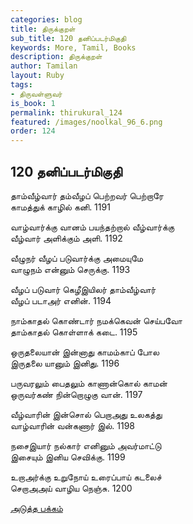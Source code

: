 ```yaml
---
categories: blog
title: திருக்குறள்
sub_title: 120 தனிப்படர்மிகுதி
keywords: More, Tamil, Books
description: திருக்குறள்
author: Tamilan
layout: Ruby
tags:
- திருவள்ளுவர்
is_book: 1
permalink: thirukural_124
featured: /images/noolkal_96_6.png
order: 124
---
```

## 120 தனிப்படர்மிகுதி

தாம்வீழ்வார் தம்வீழப் பெற்றவர் பெற்றாரே  
காமத்துக் காழில் கனி. 1191

வாழ்வார்க்கு வானம் பயந்தற்றால் வீழ்வார்க்கு  
வீழ்வார் அளிக்கும் அளி. 1192

வீழுநர் வீழப் படுவார்க்கு அமையுமே  
வாழுநம் என்னும் செருக்கு. 1193

வீழப் படுவார் கெழீஇயிலர் தாம்வீழ்வார்  
வீழப் படாஅர் எனின். 1194

நாம்காதல் கொண்டார் நமக்கெவன் செய்பவோ  
தாம்காதல் கொள்ளாக் கடை. 1195

ஒருதலையான் இன்னாது காமம்காப் போல  
இருதலை யானும் இனிது. 1196

பருவரலும் பைதலும் காணான்கொல் காமன்  
ஒருவர்கண் நின்றொழுகு வான். 1197

வீழ்வாரின் இன்சொல் பெறாஅது உலகத்து  
வாழ்வாரின் வன்கணார் இல். 1198

நசைஇயார் நல்கார் எனினும் அவர்மாட்டு  
இசையும் இனிய செவிக்கு. 1199

உறாஅர்க்கு உறுநோய் உரைப்பாய் கடலைச்  
செறாஅஅய் வாழிய நெஞ்சு. 1200

[அடுத்த பக்கம்](thirukural_125)